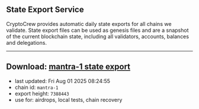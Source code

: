 ## State Export Service
CryptoCrew provides automatic daily state exports for all chains we validate. State export files can be used as genesis files and are a snapshot of the current blockchain state, including all validators, accounts, balances and delegations.

---
**Download: [mantra-1 state export](https://dl-eu2.ccvalidators.com/SERVICE/mantrachain/mantra-1_export_7388443.json)**
---

- last updated: Fri Aug 01 2025 08:24:55
- chain id: `mantra-1`
- export height: `7388443`
- use for: airdrops, local tests, chain recovery

